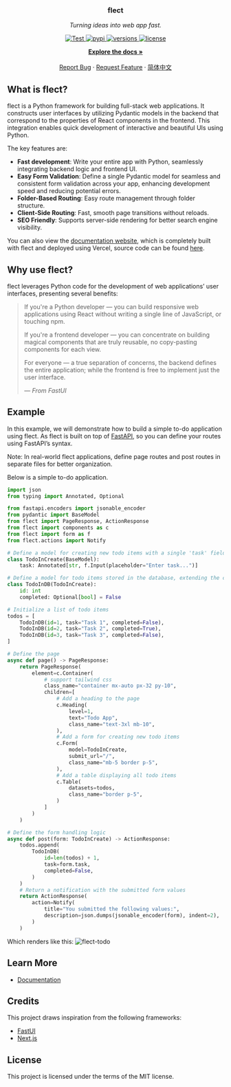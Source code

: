 <!-- PROJECT LOGO -->
<div align="center">

  <h3 align="center">flect</h3>

  <p align='center'>
    <em>Turning ideas into web app fast.</em>
  </p>
  <p align="center">
    <a href="https://github.com/Chaoyingz/flect/actions?query=workflow" target="_blank">
        <img src="https://github.com/Chaoyingz/flect/actions/workflows/test.yaml/badge.svg?event=push&branch=main" alt="Test">
    </a>
    <a href="https://pypi.python.org/pypi/flect" target="_blank">
        <img src="https://img.shields.io/pypi/v/flect.svg" alt="pypi">
    </a>
    <a href="https://github.com/Chaoyingz/flect" target="_blank">
        <img src="https://img.shields.io/pypi/pyversions/flect.svg" alt="versions">
    </a>
    <a href="https://github.com/Chaoyingz/flect/blob/main/LICENSE" target="_blank">
        <img src="https://img.shields.io/github/license/chaoyingz/flect.svg" alt="license">
    </a>
  </p>
  <p align="center">
    <a href="https://flect.celerforge.com/"><strong>Explore the docs »</strong></a>
    <br />
    <br />
    <a href="https://github.com/Chaoyingz/flect/issues">Report Bug</a>
    ·
    <a href="https://github.com/Chaoyingz/flect/issues">Request Feature</a>
    ·
    <a href="https://github.com/Chaoyingz/flect/blob/main/README_CN.md">简体中文</a>
  </p>
</div>

<!-- WHAT IS flect -->

## What is flect?

flect is a Python framework for building full-stack web applications. It constructs user interfaces by utilizing Pydantic
models in the backend that correspond to the properties of React components in the frontend. This integration enables
quick development of interactive and beautiful UIs using Python.

The key features are:

- **Fast development**: Write your entire app with Python, seamlessly integrating backend logic and frontend UI.
- **Easy Form Validation**: Define a single Pydantic model for seamless and consistent form validation across your app, enhancing development speed and reducing potential errors.
- **Folder-Based Routing**: Easy route management through folder structure.
- **Client-Side Routing**: Fast, smooth page transitions without reloads.
- **SEO Friendly**: Supports server-side rendering for better search engine visibility.

You can also view the [documentation website](https://flect.celerforge.com/docs/introduction/), which is completely built with flect and deployed using Vercel, source code can be found [here](https://github.com/Chaoyingz/flect/tree/main/docs).

## Why use flect?

flect leverages Python code for the development of web applications’ user interfaces, presenting several benefits:

> If you're a Python developer — you can build responsive web applications using React without writing a single line of JavaScript, or touching npm.
>
> If you're a frontend developer — you can concentrate on building magical components that are truly reusable, no copy-pasting components for each view.
>
> For everyone — a true separation of concerns, the backend defines the entire application; while the frontend is free to implement just the user interface.
>
> — _From FastUI_

## Example

In this example, we will demonstrate how to build a simple to-do application using flect. As flect is built on top of [FastAPI](https://fastapi.tiangolo.com/), so you can define your routes using FastAPI’s syntax.

Note: In real-world flect applications, define page routes and post routes in separate files for better organization.

Below is a simple to-do application.

```python
import json
from typing import Annotated, Optional

from fastapi.encoders import jsonable_encoder
from pydantic import BaseModel
from flect import PageResponse, ActionResponse
from flect import components as c
from flect import form as f
from flect.actions import Notify

# Define a model for creating new todo items with a single 'task' field
class TodoInCreate(BaseModel):
    task: Annotated[str, f.Input(placeholder="Enter task...")]

# Define a model for todo items stored in the database, extending the creation model with an 'id' and 'completed' field
class TodoInDB(TodoInCreate):
    id: int
    completed: Optional[bool] = False

# Initialize a list of todo items
todos = [
    TodoInDB(id=1, task="Task 1", completed=False),
    TodoInDB(id=2, task="Task 2", completed=True),
    TodoInDB(id=3, task="Task 3", completed=False),
]

# Define the page
async def page() -> PageResponse:
    return PageResponse(
        element=c.Container(
            # support tailwind css
            class_name="container mx-auto px-32 py-10",
            children=[
                # Add a heading to the page
                c.Heading(
                    level=1,
                    text="Todo App",
                    class_name="text-3xl mb-10",
                ),
                # Add a form for creating new todo items
                c.Form(
                    model=TodoInCreate,
                    submit_url="/",
                    class_name="mb-5 border p-5",
                ),
                # Add a table displaying all todo items
                c.Table(
                    datasets=todos,
                    class_name="border p-5",
                )
            ]
        )
    )

# Define the form handling logic
async def post(form: TodoInCreate) -> ActionResponse:
    todos.append(
        TodoInDB(
            id=len(todos) + 1,
            task=form.task,
            completed=False,
        )
    )
    # Return a notification with the submitted form values
    return ActionResponse(
        action=Notify(
            title="You submitted the following values:",
            description=json.dumps(jsonable_encoder(form), indent=2),
        )
    )
```

Which renders like this:
![flect-todo](https://github.com/Chaoyingz/flect/assets/32626585/f48415d8-b25c-432d-8dc4-d0bd4d65777d)

## Learn More

- [Documentation](https://flect.celerforge.com/)

## Credits

This project draws inspiration from the following frameworks:

- [FastUI](https://github.com/pydantic/FastUI)
- [Next.js](https://nextjs.org/)

## License

This project is licensed under the terms of the MIT license.
